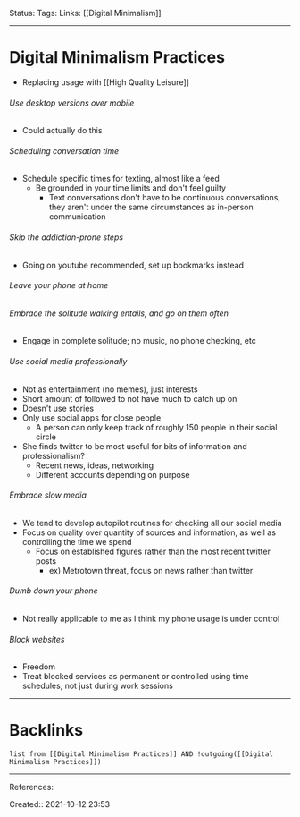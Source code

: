 Status: 
Tags: 
Links: [[Digital Minimalism]]
___
# Digital Minimalism Practices
- Replacing usage with [[High Quality Leisure]]
###### Use desktop versions over mobile
- Could actually do this

###### Scheduling conversation time
- Schedule specific times for texting, almost like a feed
	- Be grounded in your time limits and don't feel guilty
		- Text conversations don't have to be continuous conversations, they aren't under the same circumstances as in-person communication


###### Skip the addiction-prone steps
- Going on youtube recommended, set up bookmarks instead

###### Leave your phone at home

###### Embrace the solitude walking entails, and go on them often
- Engage in complete solitude; no music, no phone checking, etc

###### Use social media professionally
- Not as entertainment (no memes), just interests
- Short amount of followed to not have much to catch up on
- Doesn't use stories
- Only use social apps for close people
	- A person can only keep track of roughly 150 people in their social circle
- She finds twitter to be most useful for bits of information and professionalism?
	- Recent news, ideas, networking
	- Different accounts depending on purpose

###### Embrace slow media
- We tend to develop autopilot routines for checking all our social media
- Focus on quality over quantity of sources and information, as well as controlling the time we spend
	- Focus on established figures rather than the most recent twitter posts
		- ex) Metrotown threat, focus on news rather than twitter

###### Dumb down your phone
- Not really applicable to me as I think my phone usage is under control

###### Block websites
- Freedom
- Treat blocked services as permanent or controlled using time schedules, not just during work sessions
___
# Backlinks
```dataview
list from [[Digital Minimalism Practices]] AND !outgoing([[Digital Minimalism Practices]])
```
___
References:

Created:: 2021-10-12 23:53